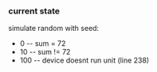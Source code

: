 ### current state

simulate random with seed:
- 0 -- sum = 72
- 10 -- sum != 72
- 100 -- device doesnt run unit (line 238)

